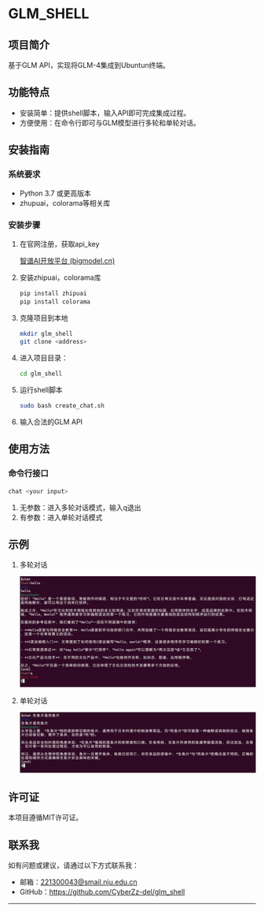 # GLM_SHELL


## 项目简介

基于GLM API，实现将GLM-4集成到Ubuntun终端。

## 功能特点

- 安装简单：提供shell脚本，输入API即可完成集成过程。
- 方便使用：在命令行即可与GLM模型进行多轮和单轮对话。

## 安装指南

### 系统要求

- Python 3.7 或更高版本
- zhupuai，colorama等相关库

### 安装步骤

1. 在官网注册，获取api_key

   [智谱AI开放平台 (bigmodel.cn)](https://open.bigmodel.cn/)

2. 安装zhipuai，colorama库

   ```sh
   pip install zhipuai
   pip install colorama
   ```

3. 克隆项目到本地

   ```sh
   mkdir glm_shell
   git clone <address>

4. 进入项目目录：

   ```sh
   cd glm_shell
   ```

5. 运行shell脚本

   ```sh
   sudo bash create_chat.sh
   ```

6. 输入合法的GLM API

## 使用方法

### 命令行接口

```sh
chat <your input>
```

1. 无参数：进入多轮对话模式，输入q退出
2. 有参数：进入单轮对话模式

## 示例

1. 多轮对话

   ![example1](./images/example1.png)

2. 单轮对话

   ![example2](./images/example2.png)

## 许可证

本项目遵循MIT许可证。

## 联系我

如有问题或建议，请通过以下方式联系我：

- 邮箱：221300043@smail.nju.edu.cn
- GitHub：https://github.com/CyberZz-del/glm_shell

---